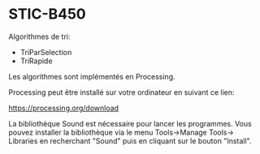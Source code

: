 # STIC-B450

Algorithmes de tri:
- TriParSelection
- TriRapide

Les algorithmes sont implémentés en Processing.

Processing peut être installé sur votre ordinateur en suivant ce lien: 

https://processing.org/download

La bibliothèque Sound est nécessaire pour lancer les programmes.
Vous pouvez installer la bibliothèque via le menu Tools->Manage Tools-> Libraries en recherchant "Sound" puis en cliquant sur le bouton "Install".
